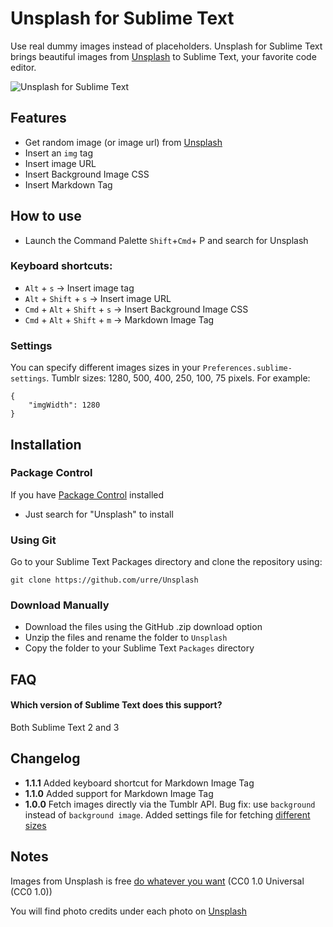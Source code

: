 Unsplash for Sublime Text
=============================

Use real dummy images instead of placeholders. Unsplash for Sublime Text brings beautiful images from [Unsplash](http://unsplash.com)
to Sublime Text, your favorite code editor.

![Unsplash for Sublime Text](http://labs.urre.me/images/unsplash.jpg)

## Features
* Get random image (or image url) from [Unsplash](http://unsplash.com)
* Insert an `img` tag
* Insert image URL
* Insert Background Image CSS
* Insert Markdown Tag

## How to use

* Launch the Command Palette `Shift`+`Cmd`+ P and search for Unsplash

### Keyboard shortcuts:

* `Alt` + `s` → Insert image tag
* `Alt` + `Shift` + `s` → Insert image URL
* `Cmd` + `Alt` + `Shift` + `s` → Insert Background Image CSS
* `Cmd` + `Alt` + `Shift` + `m` → Markdown Image Tag

### Settings

You can specify different images sizes in your `Preferences.sublime-settings`. Tumblr sizes: 1280, 500, 400, 250, 100, 75 pixels. For example:

	{
		"imgWidth": 1280
	}

## Installation

### Package Control

If you have [Package Control](http://wbond.net/sublime_packages/package_control) installed

* Just search for "Unsplash" to install

### Using Git
Go to your Sublime Text Packages directory and clone the repository using:

    git clone https://github.com/urre/Unsplash

### Download Manually

* Download the files using the GitHub .zip download option
* Unzip the files and rename the folder to `Unsplash`
* Copy the folder to your Sublime Text `Packages` directory

## FAQ

#### Which version of Sublime Text does this support?
Both Sublime Text 2 and 3

## Changelog

+ **1.1.1** Added keyboard shortcut for Markdown Image Tag
+ **1.1.0** Added support for Markdown Image Tag
+ **1.0.0** Fetch images directly via the Tumblr API. Bug fix: use `background` instead of `background image`. Added settings file for fetching [different sizes](https://github.com/urre/Unsplash#settings)

## Notes

Images from Unsplash is free [do whatever you want](http://creativecommons.org/publicdomain/zero/1.0) (CC0 1.0 Universal (CC0 1.0))

You will find photo credits under each photo on [Unsplash](http://unsplash.com)